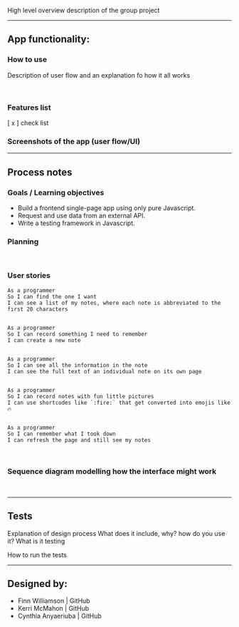  
High level overview description of the group project

--------------

## App functionality: 
### How to use 
Description of user flow and an explanation fo how it all works

<br>

### Features list
[ x ] check list

### Screenshots of the app (user flow/UI)

----------------

## Process notes

### Goals / Learning objectives
* Build a frontend single-page app using only pure Javascript.
* Request and use data from an external API.
* Write a testing framework in Javascript.

### Planning

<br>

  ### User stories
  ```
As a programmer
So I can find the one I want
I can see a list of my notes, where each note is abbreviated to the first 20 characters


As a programmer
So I can record something I need to remember
I can create a new note


As a programmer
So I can see all the information in the note
I can see the full text of an individual note on its own page


As a programmer
So I can record notes with fun little pictures
I can use shortcodes like `:fire:` that get converted into emojis like 🔥


As a programmer
So I can remember what I took down
I can refresh the page and still see my notes

  ```
<br>

### Sequence diagram modelling how the interface might work
  <br>
	
------------
## Tests

Explanation of design process 
What does it include, why?  how do you use it? What is it testing

How to run the tests

------------
## Designed by:
* Finn Williamson 	| GitHub <br>
* Kerri McMahon 	| GitHub <br>
* Cynthia Anyaeriuba	| GitHub <br>
